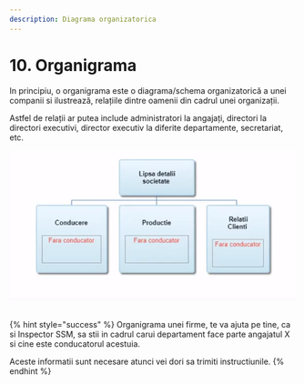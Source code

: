```yaml
---
description: Diagrama organizatorica
---
```


# 10. Organigrama

In principiu, o organigrama este o diagrama/schema organizatorică a unei companii si ilustrează, relațiile dintre oamenii din cadrul unei organizații.

Astfel de relații ar putea include administratori la angajați, directori la directori executivi, director executiv la diferite departamente, secretariat, etc.

![](../../.gitbook/assets/image%20%2890%29.png)

##  

{% hint style="success" %}
Organigrama unei firme, te va ajuta pe tine, ca si Inspector SSM, sa stii in cadrul carui departament face parte angajatul X si cine este conducatorul acestuia. 

Aceste informatii sunt necesare atunci vei dori sa trimiti instructiunile.
{% endhint %}

